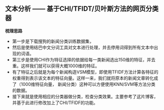 ## 文本分析 —— 基于CHI/TFIDT/贝叶斯方法的网页分类器

**梳理思路**

- 第一步是下载搜狗的新闻分类训练数据集，
- 然后是使用结巴中文分词工具对文本进行处理，并去停用词得到所有文本中出现的词语。
- 第三步是使用CHI作为特征选择的依据给每一类新闻选出150维的特征，并去重。这样我们就可以获得大概1000维的特征。
- 有了特征之后就是为每个新闻构造VSM模型，即使用TFIDF方法计算各特征的权重得到表示该文本的特征向量。这样一来，我们就将原本的新闻文章转化成了（1000维特征向量， 新闻分类）这种可以方便使用KNN/SVM等方法分类的数据。
- 接下来就是使用相应的分类器做分类，检查分类效果。主要参考了这片博客，并基于此进行修改加上了CHI/TFIDF的功能。 
